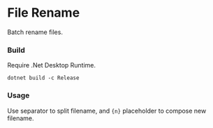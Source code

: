 # File Rename

Batch rename files.

### Build

Require .Net Desktop Runtime.

```
dotnet build -c Release
```

### Usage

Use separator to split filename, and `{n}` placeholder to compose new filename.
